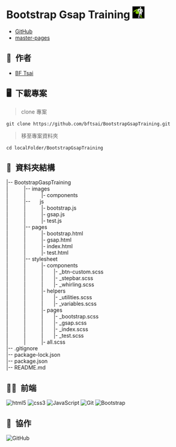 # Bootstrap Gsap Training ![Alt text](images/gsap-icon.png)  

* [GitHub](https://github.com/bftsai/BootstrapGsapTraining)  
* [master-pages](https://bftsai.github.io/BootstrapGsapTraining/pages/index.html)  

## 🕺&ensp;作者
  - [BF Tsai](https://github.com/bftsai)  

## 🖥&ensp;下載專案
> clone 專案  
```
git clone https://github.com/bftsai/BootstrapGsapTraining.git   
```

> 移至專案資料夾  
```
cd localFolder/BootstrapGsapTraining  
```

## 📂&ensp;資料夾結構
|-- BootstrapGaspTraining  
|&emsp;&emsp;&emsp;|-- images  
|&emsp;&emsp;&emsp;|&emsp;&emsp;&emsp;|- components  
|&emsp;&emsp;&emsp;|-- &emsp;&ensp;js  
|&emsp;&emsp;&emsp;|&emsp;&emsp;&emsp;|- bootstrap.js  
|&emsp;&emsp;&emsp;|&emsp;&emsp;&emsp;|- gsap.js  
|&emsp;&emsp;&emsp;|&emsp;&emsp;&emsp;|- test.js  
|&emsp;&emsp;&emsp;|-- pages  
|&emsp;&emsp;&emsp;|&emsp;&emsp;&emsp;|- bootstrap.html  
|&emsp;&emsp;&emsp;|&emsp;&emsp;&emsp;|- gsap.html  
|&emsp;&emsp;&emsp;|&emsp;&emsp;&emsp;|- index.html  
|&emsp;&emsp;&emsp;|&emsp;&emsp;&emsp;|- test.html  
|&emsp;&emsp;&emsp;|-- stylesheet  
|&emsp;&emsp;&emsp;|&emsp;&emsp;&emsp;|- components  
|&emsp;&emsp;&emsp;|&emsp;&emsp;&emsp;|&emsp;&emsp;|- _btn-custom.scss  
|&emsp;&emsp;&emsp;|&emsp;&emsp;&emsp;|&emsp;&emsp;|- _stepbar.scss  
|&emsp;&emsp;&emsp;|&emsp;&emsp;&emsp;|&emsp;&emsp;|- _whirling.scss  
|&emsp;&emsp;&emsp;|&emsp;&emsp;&emsp;|- helpers  
|&emsp;&emsp;&emsp;|&emsp;&emsp;&emsp;|&emsp;&emsp;|- _utilities.scss  
|&emsp;&emsp;&emsp;|&emsp;&emsp;&emsp;|&emsp;&emsp;|- _variables.scss  
|&emsp;&emsp;&emsp;|&emsp;&emsp;&emsp;|- pages  
|&emsp;&emsp;&emsp;|&emsp;&emsp;&emsp;|&emsp;&emsp;|- _bootstrap.scss  
|&emsp;&emsp;&emsp;|&emsp;&emsp;&emsp;|&emsp;&emsp;|- _gsap.scss  
|&emsp;&emsp;&emsp;|&emsp;&emsp;&emsp;|&emsp;&emsp;|- _index.scss  
|&emsp;&emsp;&emsp;|&emsp;&emsp;&emsp;|&emsp;&emsp;|- _test.scss  
|&emsp;&emsp;&emsp;|&emsp;&emsp;&emsp;|- all.scss  
|-- .gitignore  
|-- package-lock.json  
|-- package.json  
|-- README.md  

## 🧑‍💻&ensp;前端
![html5](https://camo.githubusercontent.com/49fbb99f92674cc6825349b154b65aaf4064aec465d61e8e1f9fb99da3d922a1/68747470733a2f2f696d672e736869656c64732e696f2f62616467652f68746d6c352d2532334533344632362e7376673f7374796c653d666f722d7468652d6261646765266c6f676f3d68746d6c35266c6f676f436f6c6f723d7768697465)
![css3](https://camo.githubusercontent.com/e6b67b27998fca3bccf4c0ee479fc8f9de09d91f389cccfbe6cb1e29c10cfbd7/68747470733a2f2f696d672e736869656c64732e696f2f62616467652f637373332d2532333135373242362e7376673f7374796c653d666f722d7468652d6261646765266c6f676f3d63737333266c6f676f436f6c6f723d7768697465)
![JavaScript](https://img.shields.io/badge/javascript-%23323330.svg?style=for-the-badge&logo=javascript&logoColor=%23F7DF1E)
![Git](https://img.shields.io/badge/git-%23F05033.svg?style=for-the-badge&logo=git&logoColor=white)
![Bootstrap](https://img.shields.io/badge/bootstrap-%238511FA.svg?style=for-the-badge&logo=bootstrap&logoColor=white)    

## 🤝&ensp;協作  
![GitHub](https://img.shields.io/badge/github-%23121011.svg?style=for-the-badge&logo=github&logoColor=white)  







